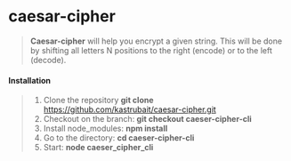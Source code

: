 # caesar-cipher

> **Сaesar-cipher** will help you encrypt a given string. This will be done by shifting all letters N positions to the right (encode) or to the left (decode).

#### Installation
> 1. Clone the repository
    **git clone** https://github.com/kastrubait/caesar-cipher.git
> 2. Checkout on the branch:
    **git checkout caeser-cipher-cli**
> 3. Install node_modules:
   **npm install**
> 4. Go to the directory:
    **cd caeser-cipher-cli**
> 5. Start:
    **node caeser_cipher_cli** <arguments>

